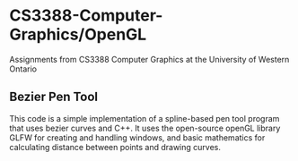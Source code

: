 # CS3388-Computer-Graphics/OpenGL

Assignments from CS3388 Computer Graphics at the University of Western Ontario

## Bezier Pen Tool
This code is a simple implementation of a spline-based pen tool program that uses bezier curves and C++. It uses the open-source openGL library GLFW for creating and handling windows, and basic mathematics for calculating distance between points and drawing curves.
